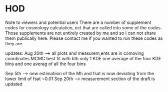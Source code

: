 # HOD
Note to viewers and potential users
There are a number of supplement codes for cosmology calculation, ect that are called into some of the codes. Those supplements are not entirely created by me and so I can not share them publically here. Please contact me if you wanted to run these codes as they are.  


updates:
Aug 20th --> all plots and measurem,ents are in comoving coordinates
MCMC best fit with bth only 1 KDE one average of the four KDE bins and one averag of all the four bins

Sep 5th --> new estimatiion of the Mh and fsat is now deviating from the lower limit of fsat ~0.01 
Sep 20th --> measurement section of the draft is updated
